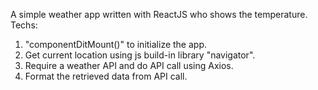 A simple weather app written with ReactJS who shows the temperature.
Techs:
1. "componentDitMount()" to initialize the app.
2. Get current location using js build-in library "navigator".
3. Require a weather API and do API call using Axios.
4. Format the retrieved data from API call. 

